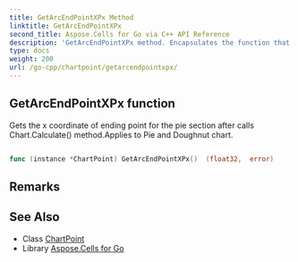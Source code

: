 ```yaml
---
title: GetArcEndPointXPx Method 
linktitle: GetArcEndPointXPx
second_title: Aspose.Cells for Go via C++ API Reference
description: 'GetArcEndPointXPx method. Encapsulates the function that represents getarcendpointxpx in Go.'
type: docs
weight: 200
url: /go-cpp/chartpoint/getarcendpointxpx/
---
```


## GetArcEndPointXPx function

Gets the x coordinate of ending point for the pie section after calls Chart.Calculate() method.Applies to Pie and Doughnut  chart.

```go

func (instance *ChartPoint) GetArcEndPointXPx()  (float32,  error) 

```

## Remarks


## See Also

* Class [ChartPoint](../)
* Library [Aspose.Cells for Go](../../)
